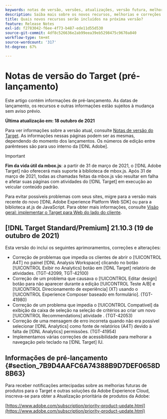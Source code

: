 ```yaml
---
keywords: notas de versão, versões, atualizações, versão futura, melhorias, novos recursos, correções, atualizações, pré-lançamento
description: Saiba mais sobre os novos recursos, melhorias e correções incluídos na próxima versão do Adobe Target, incluindo SDKs, APIs e bibliotecas JavaScript.
title: Quais novos recursos serão incluídos na próxima versão?
feature: Release Notes
exl-id: f2783042-f6ee-4f73-b487-ede11d55d530
source-git-commit: 4df8c526636e2ab99eea39eb5298475c9670a840
workflow-type: tm+mt
source-wordcount: '317'
ht-degree: 67%

---
```


# Notas de versão do Target (pré-lançamento)

Este artigo contém informações de pré-lançamento. As datas de lançamento, os recursos e outras informações estão sujeitos à mudança sem aviso prévio.

**Última atualização em: 18 outubro de 2021**

Para ver informações sobre a versão atual, consulte [Notas de versão do Target](release-notes.md). As informações nessas páginas podem ser as mesmas, dependendo do momento dos lançamentos. Os números de edição entre parênteses são para uso interno da [!DNL Adobe].

>[!IMPORTANT]
>
>**Fim da vida útil da mbox.js**: a partir de 31 de março de 2021, o [!DNL Adobe Target] não oferecerá mais suporte à biblioteca de mbox.js. Após 31 de março de 2021, todas as chamadas feitas da mbox.js vão resultar em falha e afetar suas páginas com atividades do [!DNL Target] em execução ao veicular conteúdo padrão.
>
>Para evitar possíveis problemas com seus sites, migre para a versão mais recente do novo [!DNL Adobe Experience Platform Web SDK] ou para a biblioteca at.js de JavaScript. Para obter mais informações, consulte [Visão geral: implementar o Target para Web do lado do cliente](/help/c-implementing-target/c-implementing-target-for-client-side-web/implement-target-for-client-side-web.md).

## [!DNL Target Standard/Premium] 21.10.3 (19 de outubro de 2021)

Esta versão do inclui os seguintes aprimoramentos, correções e alterações:

* Correção de problemas que impedia os clientes de abrir o [!UICONTROL A4T] no painel [!DNL Analysis Workspace] clicando no botão [!UICONTROL Exibir no Analytics] botão em [!DNL Target] relatório de atividades. (TGT-42099, TGT-42100)
* Correção de um problema que causava o [!UICONTROL Editar design] botão para não aparecer durante a edição [!UICONTROL Teste A/B] e [!UICONTROL Direcionamento de experiência] (XT) usando o [!UICONTROL Experience Composer baseado em formulário]. (TGT-41980)
* Correção de um problema que impedia o [!UICONTROL Compatível] da exibição da caixa de seleção na seleção de critérios ao criar um novo [!UICONTROL Recommendations] atividade . (TGT-42053)
* Correção de uma mensagem de erro incorreta quando não era possível selecionar [!DNL Analytics] como fonte de relatórios (A4T) devido à falta de [!DNL Analytics] permissões. (TGT-41954)
* Implementamos várias correções de acessibilidade para melhorar a navegação pelo teclado na [!DNL Target] IU.

## Informações de pré-lançamento {#section_7B9D4AAFC6A74388B9D7DEF0658D8B63}

Para receber notificações antecipadas sobre as melhorias futuras de produtos para o Target e outras soluções da Adobe Experience Cloud, inscreva-se para obter a Atualização prioritária de produtos da Adobe:

[https://www.adobe.com/subscription/priority-product-update.html](https://www.adobe.com/subscription/priority-product-update.html)
